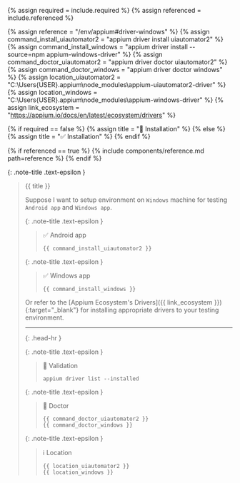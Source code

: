<!-- LOCATION -->
<!-- _includes/components/appium/ -->

<!-- INCLUDE -->
<!-- components/appium/driver-installation-windows.md -->

<!-- VARIABLES -->
<!-- platform:      [macos, windows], default to ALL -->
<!-- required:      [true, false], default to true -->
<!-- referenced:    [true, false], default to false -->


<!-- READ VARIABLES -->
{% assign required   = include.required %}
{% assign referenced = include.referenced %}


<!-- ASSIGN CONSTANTS -->
{% assign reference                    = "/env/appium#driver-windows" %}
{% assign command_install_uiautomator2 = "appium driver install uiautomator2" %}
{% assign command_install_windows      = "appium driver install --source=npm appium-windows-driver" %}
{% assign command_doctor_uiautomator2  = "appium driver doctor uiautomator2" %}
{% assign command_doctor_windows       = "appium driver doctor windows" %}
{% assign location_uiautomator2        = "C:\Users\{USER}\.appium\node_modules\appium-uiautomator2-driver" %}
{% assign location_windows             = "C:\Users\{USER}\.appium\node_modules\appium-windows-driver" %}
{% assign link_ecosystem               = "https://appium.io/docs/en/latest/ecosystem/drivers" %}


<!-- DECIDE TO DISPLAY THE NECESSITY OF THE INSTALLATION -->
{% if required == false %}
    {% assign title = "🔲 Installation" %}
{% else %}
    {% assign title = "✅ Installation" %}
{% endif %}


<!-- DECIDE TO DISPLAY THE LINK OF THIS COMPONENT -->
{% if referenced == true %}
{% include components/reference.md path=reference %}
{% endif %}


<!-- MAIN CONTENT -->

{: .note-title .text-epsilon }
> {{ title }}
>
> Suppose I want to setup environment on `Windows` machine for testing `Android app` and `Windows app`.
> 
> {: .note-title .text-epsilon }
>> ✅ Android app
>>
>> ```shell
>> {{ command_install_uiautomator2 }}
>> ```
> 
> {: .note-title .text-epsilon }
>> ✅ Windows app
>>
>> ```shell
>> {{ command_install_windows }}
>> ```
>
> Or refer to the [Appium Ecosystem's Drivers]({{ link_ecosystem }}){:target="\_blank"} for installing appropriate drivers to your testing environment.
>
> <hr>{: .head-hr }
>
> {: .note-title .text-epsilon }
>> 🔲 Validation
>>
>> ```shell
>> appium driver list --installed
>> ```
>
> {: .note-title .text-epsilon }
>> 🔲 Doctor
>>
>> ```shell
>> {{ command_doctor_uiautomator2 }}
>> {{ command_doctor_windows }}
>> ```
>
> {: .note-title .text-epsilon }
>> ℹ️ Location
>>
>> `{{ location_uiautomator2 }}`<br>
>> `{{ location_windows }}`
